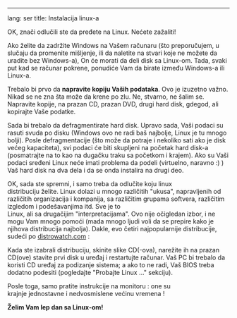 

---
lang: ser
title: Instalacija linux-a</h2>

OK, znači odlučili ste da pređete na Linux. Nećete zažaliti!

Ako želite da zadržite Windows na Vašem računaru (što preporučujem, 
u slučaju da promenite mišljenje, ili da naletite na stvari koje ne možete da
uradite bez Windows-a), On će morati da deli disk sa Linux-om. 
Tada, svaki put kad se računar pokrene, ponudiće Vam da birate između 
Windows-a ili Linux-a. 

Trebalo bi prvo da <b>napravite kopiju Vaših podataka</b>. Ovo je izuzetno 
važno. Nikad se ne zna šta može da krene po zlu. Ne, stvarno, ne šalim se.
Napravite kopije, na prazan CD, prazan DVD, drugi hard disk,
gdegod, ali kopirajte Vaše podatke.

Sada bi trebalo da defragmentirate hard disk. Upravo sada, Vaši podaci su
rasuti svuda po disku (Windows ovo ne radi baš najbolje, 
Linux je tu mnogo bolji). Posle defragmentacije (što može da potraje i
nekoliko sati ako je disk većeg kapaciteta), svi podaci će biti skupljeni 
na početak hard disk-a (posmatrajte na to kao na dugačku traku sa početkom 
i krajem). Ako su Vaši podaci sređeni Linux neće imati problema da podeli
(virtuelno, naravno :) ) Vaš hard disk na dva dela i da se onda instalira 
na drugi deo. 

OK, sada ste spremni, i samo treba da odlučite koju linux  
distribuciju želite. Linux dolazi u mnogo različitih "ukusa",
napravljenih od različitih organizacija i kompanija, sa različitim 
grupama softvera, različitim izgledom i podešavanjima itd. Sve je to   
Linux, ali sa drugačijim "interpretacijama". Ovo nije očigledan izbor,
i ne mogu Vam mnogo pomoći (mada mnogo ljudi voli da se prepire kako
je njihova distribucija najbolja).
Dakle, evo četiri najpopularnije distribucije, sudeći po <a 
href="http://www.distrowatch.com">distrowatch.com</a> :

<? make_distros_table() ?>

Kada ste izabrali distribuciju, skinite slike CD(-ova), narežite ih 
na prazan CD(ove) stavite prvi disk u uređaj i restartujte računar.
Vaš PC bi trebalo da koristi CD uređaj za podizanje sistema; a ako to ne radi,
Vaš BIOS treba dodatno podesiti (pogledajte "Probajte Linux ..." sekciju).

Posle toga, samo pratite instrukcije na monitoru : one su  
krajnje jednostavne i nedvosmislene većinu vremena !

<b>Želim Vam lep dan sa Linux-om!</b>


